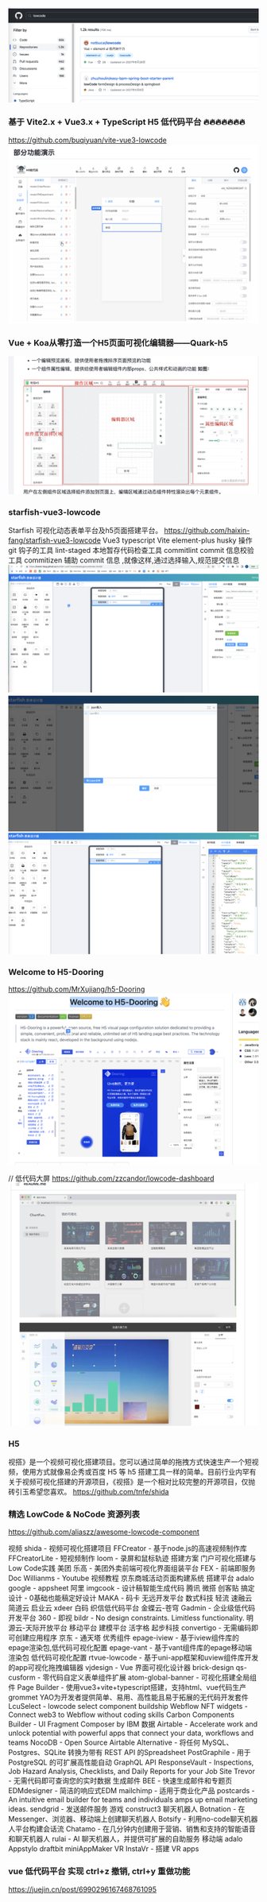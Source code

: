![图 7](../../images/852ef56150d9192036a5c02158a60a2139415187a4a32dba663b34e957254ddc.png)  



### 基于 Vite2.x + Vue3.x + TypeScript H5 低代码平台 🔥🔥🔥🔥🔥🔥🔥
https://github.com/buqiyuan/vite-vue3-lowcode
![图 1](../../images/87f1610e8dc9c791c3204eaed1a865f1422cfdd9a20cd781f0c128d77500e38d.png)  

 
### Vue + Koa从零打造一个H5页面可视化编辑器——Quark-h5
![图 2](../../images/4e2eb35c0fe4f3fd73b774399c3369c0bdd928936c7e82a71663cae14f91b266.png)  


### starfish-vue3-lowcode
Starfish 可视化动态表单平台及h5页面搭建平台。
https://github.com/haixin-fang/starfish-vue3-lowcode
Vue3
typescript
Vite
element-plus
husky 操作 git 钩子的工具
lint-staged 本地暂存代码检查工具
commitlint commit 信息校验工具
commitizen 辅助 commit 信息 ,就像这样,通过选择输入,规范提交信息
![图 3](../../images/9cbf1ef95fbc4ecdf6d92f350a09f38b73761404b89cfd003d2a413d78180441.png)  
![图 4](../../images/f07c075eedf9e33597f3292a43eff56b6d75e634eda9b99850696d571717ea2b.png)  
![图 5](../../images/4d613207fd4d31e8a51420514dca2611db767a715efe9eda9cd155113cc8f746.png)  




### Welcome to H5-Dooring
https://github.com/MrXujiang/h5-Dooring
![图 6](../../images/b4d8f9612991ee0e9848828aed854ed9da2dd71c72ba379029b8b497380982dc.png) 


// 低代码大屏
https://github.com/zzcandor/lowcode-dashboard
![图 8](../../images/0fcba4e47874f9da31ecd96d2c0dc5721be7162669a0234d743ea8ca7d7a059d.png)  




### H5
视搭》是一个视频可视化搭建项目。您可以通过简单的拖拽方式快速生产一个短视频，使用方式就像易企秀或百度 H5 等 h5 搭建工具一样的简单。目前行业内罕有关于视频可视化搭建的开源项目，《视搭》是一个相对比较完整的开源项目，仅抛砖引玉希望您喜欢。
https://github.com/tnfe/shida


###  精选 LowCode & NoCode 资源列表
https://github.com/aliaszz/awesome-lowcode-component

视频
shida - 视频可视化搭建项目
FFCreator - 基于node.js的高速视频制作库
FFCreatorLite - 短视频制作
loom - 录屏和鼠标轨迹
搭建方案
门户可视化搭建与Low Code实践
美团 乐高 - 美团外卖前端可视化界面组装平台
FEX - 前端即服务
Doc Willianms - Youtube 视频教程
京东商城活动页面构建系统
搭建平台
adalo
google - appsheet
阿里 imgcook - 设计稿智能生成代码
腾讯 微搭
创客贴
搞定设计 - 0基础也能稿定好设计
MAKA - 码卡
无远开发平台
数式科技
轻流
速融云
简道云
启业云
xdeer
白码
织信低代码平台
金蝶云-苍穹
Gadmin - 企业级低代码开发平台
360 - 即视
bildr - No design constraints. Limitless functionality.
明源云-天际开放平台
移动平台
建模平台
活字格
起步科技
convertigo - 无需编码即可创建应用程序
京东 - 通天塔
优秀组件
epage-iview - 基于iview组件库的epage渲染包,低代码可视化配置
epage-vant - 基于vant组件库的epage移动端渲染包 低代码可视化配置
rtvue-lowcode - 基于uni-app框架和uview组件库开发的app可视化拖拽编辑器
vjdesign - Vue 界面可视化设计器
brick-design
qs-cusform - 零代码自定义表单组件扩展
atom-global-banner - 可视化搭建全局组件
Page Builder - 使用vue3+vite+typescript搭建，支持html、vue代码生产
grommet
YAO为开发者提供简单、易用、高性能且易于拓展的无代码开发套件
LcuSelect - lowcode select component
buildship
Webflow NFT widgets - Connect web3 to Webflow without coding skills
Carbon Components Builder - UI Fragment Composer by IBM
数据
Airtable - Accelerate work and unlock potential with powerful apps that connect your data, workflows and teams
NocoDB - Open Source Airtable Alternative - 将任何 MySQL、Postgres、SQLite 转换为带有 REST API 的Spreadsheet
PostGraphile - 用于 PostgreSQL 的可扩展高性能自动 GraphQL API
ResponseVault - Inspections, Job Hazard Analysis, Checklists, and Daily Reports for your Job Site
Trevor - 无需代码即可查询您的实时数据
生成邮件
BEE - 快速生成邮件和专题页
EDMdesigner - 简洁的响应式EDM
mailchimp - 适用于商业化产品
postcards - An intuitive email builder for teams and individuals amps up email marketing ideas.
sendgrid - 发送邮件服务
游戏 
construct3
聊天机器人
Botnation - 在 Messenger、浏览器、移动端上创建聊天机器人
Botsify - 利用no-code聊天机器人平台构建会话流
Chatamo - 在几分钟内创建用于营销、销售和支持的智能语音和聊天机器人
rulai - AI 聊天机器人，并提供可扩展的自助服务
移动端
adalo
Appstylo
draftbit
miniAppMaker
VR
InstaVr - 搭建 VR apps

### vue 低代码平台 实现 ctrl+z 撤销, ctrl+y 重做功能
https://juejin.cn/post/6990296167468761095 
